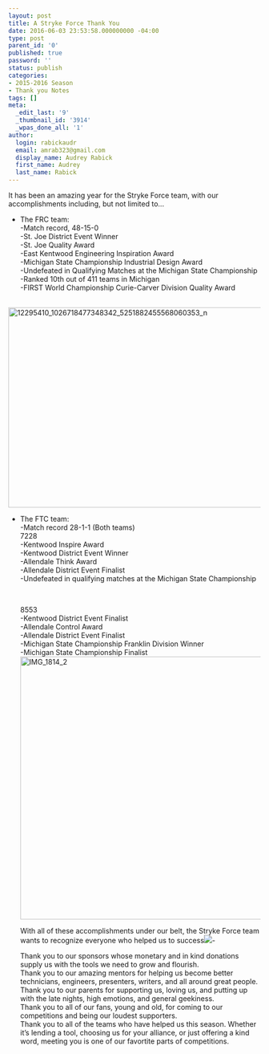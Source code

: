 ```yaml
---
layout: post
title: A Stryke Force Thank You
date: 2016-06-03 23:53:58.000000000 -04:00
type: post
parent_id: '0'
published: true
password: ''
status: publish
categories:
- 2015-2016 Season
- Thank you Notes
tags: []
meta:
  _edit_last: '9'
  _thumbnail_id: '3914'
  _wpas_done_all: '1'
author:
  login: rabickaudr
  email: amrab323@gmail.com
  display_name: Audrey Rabick
  first_name: Audrey
  last_name: Rabick
---
```

<p>It has been an amazing year for the Stryke Force team, with our accomplishments including, but not limited to...</p>
<ul>
<li>The FRC team:
<div>-Match record, 48-15-0</div>
<div>-St. Joe District Event Winner<u></u><u></u></div>
<div>-St. Joe Quality Award <u></u><u></u></div>
<div>-East Kentwood Engineering Inspiration Award<u></u><u></u></div>
<div>-Michigan State Championship Industrial Design Award</div>
<div>-Undefeated in Qualifying Matches at the Michigan State Championship</div>
<div>-Ranked 10th out of 411 teams in Michigan<u></u><u></u></div>
<div>-FIRST World Championship Curie-Carver Division Quality Award</div>
</li>
</ul>
<p><a href="http://strykeforce.org/wp-content/uploads/2016/06/13131524_1119240151429507_161105343161706651_o.jpg"><br />
</a> <a href="http://strykeforce.org/wp-content/uploads/2016/06/12295410_1026718477348342_5251882455568060353_n.jpg"><img class="wp-image-3915 alignnone" src="{{ site.baseurl }}/assets/images/12295410_1026718477348342_5251882455568060353_n.jpg" alt="12295410_1026718477348342_5251882455568060353_n" width="599" height="399" /></a></p>
<ul>
<li>The FTC team:
<div>-Match record 28-1-1 (Both teams)</div>
<div>7228 <u></u></div>
<div>-Kentwood Inspire Award <u></u><u></u></div>
<div>-Kentwood District Event Winner<u></u><u></u></div>
<div>-Allendale Think Award</div>
<div>
<div>-Allendale District Event Finalist</div>
<div>-Undefeated in qualifying matches at the Michigan State Championship</div>
<p>&nbsp;</p>
</div>
<div>8553 <u></u></div>
<div>-Kentwood District Event Finalist <u></u><u></u></div>
<div>-Allendale Control Award</div>
<div></div>
<div>-Allendale District Event Finalist</div>
<div>-Michigan State Championship Franklin Division Winner<u></u><u></u></div>
<div dir="ltr">-Michigan State Championship Finalist</div>
<div dir="ltr"></div>
<div dir="ltr"></div>
<div class="yj6qo ajU">
<div class="ajR" tabindex="0" data-tooltip="Show trimmed content"><a href="http://strykeforce.org/wp-content/uploads/2016/04/IMG_1814_2.jpg"><img class="aligncenter wp-image-3717" src="{{ site.baseurl }}/assets/images/IMG_1814_2.jpg" alt="IMG_1814_2" width="699" height="524" /></a></div>
<div class="ajR" tabindex="0" data-tooltip="Show trimmed content"></div>
<div id=":qf" class="ajR" tabindex="0" data-tooltip="Show trimmed content">
<p>With all of these accomplishments under our belt, the Stryke Force team wants to recognize everyone who helped us to success<img class="ajT" src="{{ site.baseurl }}/assets/images/cleardot.gif" />-</p>
<div>Thank you to our sponsors whose monetary and in kind donations supply us with the tools we need to grow and flourish.<u></u></div>
<div>Thank you to our amazing mentors for helping us become better technicians, engineers, presenters, writers, and all around great people.<u></u></div>
<div>Thank you to our parents for supporting us, loving us, and putting up with the late nights, high emotions, and general geekiness.<u></u><u></u></div>
<div>Thank you to all of our fans, young and old, for coming to our competitions and being our loudest supporters.<u></u><u></u></div>
<div>Thank you to all of the teams who have helped us this season. Whether it’s lending a tool, choosing us for your alliance, or just offering a kind word, meeting you is one of our favortite parts of competitions.</div>
</div>
</div>
</li>
</ul>
